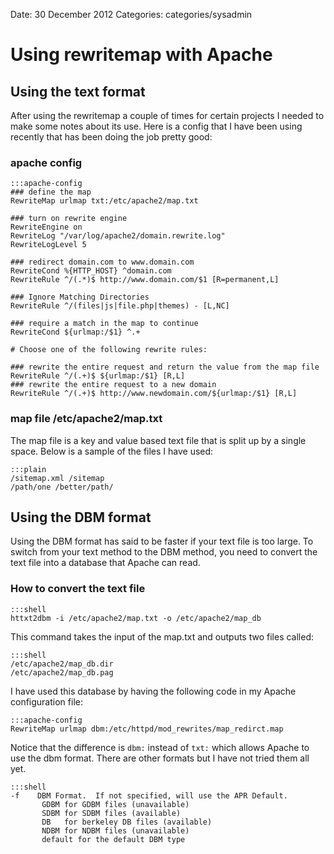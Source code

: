 Date: 30 December 2012
Categories: categories/sysadmin

# Using rewritemap with Apache
## Using the text format

After using the rewritemap a couple of times for certain projects I needed to make some notes about its use. Here is a config that I have been using recently that has been doing the job pretty good:

### apache config

    :::apache-config
    ### define the map
    RewriteMap urlmap txt:/etc/apache2/map.txt

    ### turn on rewrite engine
    RewriteEngine on
    RewriteLog "/var/log/apache2/domain.rewrite.log"
    RewriteLogLevel 5

    ### redirect domain.com to www.domain.com
    RewriteCond %{HTTP_HOST} ^domain.com
    RewriteRule ^/(.*)$ http://www.domain.com/$1 [R=permanent,L]

    ### Ignore Matching Directories
    RewriteRule ^/(files|js|file.php|themes) - [L,NC]

    ### require a match in the map to continue
    RewriteCond ${urlmap:/$1} ^.+

    # Choose one of the following rewrite rules:

    ### rewrite the entire request and return the value from the map file
    RewriteRule ^/(.+)$ ${urlmap:/$1} [R,L]
    ### rewrite the entire request to a new domain
    RewriteRule ^/(.+)$ http://www.newdomain.com/${urlmap:/$1} [R,L]

### map file /etc/apache2/map.txt

The map file is a key and value based text file that is split up by a single space. Below is a sample of the files I have used:

    :::plain
    /sitemap.xml /sitemap
    /path/one /better/path/

## Using the DBM format

Using the DBM format has said to be faster if your text file is too large. To switch from your text method to the DBM method, you need to convert the text file into a database that Apache can read.

### How to convert the text file

    :::shell
    httxt2dbm -i /etc/apache2/map.txt -o /etc/apache2/map_db

This command takes the input of the map.txt and outputs two files called:

    :::shell
    /etc/apache2/map_db.dir
    /etc/apache2/map_db.pag

I have used this database by having the following code in my Apache configuration file:

    :::apache-config
    RewriteMap urlmap dbm:/etc/httpd/mod_rewrites/map_redirct.map

Notice that the difference is `dbm:` instead of `txt:` which allows Apache to use the dbm format. There are other formats but I have not tried them all yet.

    :::shell
    -f    DBM Format.  If not specified, will use the APR Default.
           GDBM for GDBM files (unavailable)
           SDBM for SDBM files (available)
           DB   for berkeley DB files (available)
           NDBM for NDBM files (unavailable)
           default for the default DBM type